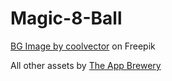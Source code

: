 # Magic-8-Ball

<a href="https://www.freepik.com/free-vector/watercolor-galaxy-background_21727335.htm#query=galaxy&position=1&from_view=search&track=sph">BG Image by coolvector</a> on Freepik

All other assets by <a href="https://www.appbrewery.co/">The App Brewery</a>
